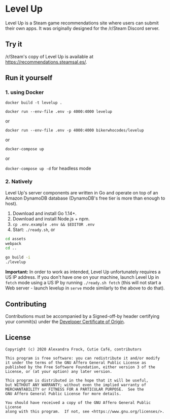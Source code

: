 # Level Up

Level Up is a Steam game recommendations site where users can submit their own apps. It was originally designed for the /r/Steam Discord server.

## Try it

/r/Steam's copy of Level Up is available at https://recommendations.steamsal.es/.

## Run it yourself

### 1. using Docker

`docker build -t levelup .` 

`docker run --env-file .env -p 4000:4000 levelup` 

or

`docker run --env-file .env -p 4000:4000 bikerwhocodes/levelup` 

or

`docker-compose up`

or 

`docker-compose up -d` for headless mode

### 2. Natively

Level Up's server components are written in Go and operate on top of an Amazon DynamoDB database (DynamoDB's free tier is more than enough to host).

1. Download and install Go 1.14+.
2. Download and install Node.js + npm.
3. `cp .env.example .env && $EDITOR .env`
3. Start: `./ready.sh`, or
```sh
cd assets
webpack
cd ..

go build -i
./levelup
```

**Important:** In order to work as intended, Level Up unfortunately requires a US IP address. If you don't have one on your machine, launch Level Up in `fetch` mode using a US IP by running `./ready.sh fetch` (this will not start a Web server - launch levelup in `serve` mode similarly to the above to do that).

## Contributing

Contributions must be accompanied by a Signed-off-by header certifying your commit(s) under the [Developer Certificate of Origin](https://developercertificate.org/).

## License

```
Copyright (c) 2020 Alexandra Frock, Cutie Café, contributors

This program is free software: you can redistribute it and/or modify
it under the terms of the GNU Affero General Public License as
published by the Free Software Foundation, either version 3 of the
License, or (at your option) any later version.

This program is distributed in the hope that it will be useful,
but WITHOUT ANY WARRANTY; without even the implied warranty of
MERCHANTABILITY or FITNESS FOR A PARTICULAR PURPOSE.  See the
GNU Affero General Public License for more details.

You should have received a copy of the GNU Affero General Public License
along with this program.  If not, see <https://www.gnu.org/licenses/>.
```